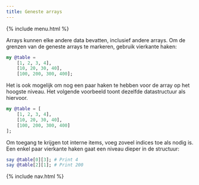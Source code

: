 ```yaml
---
title: Geneste arrays
---
```


{% include menu.html %}

Arrays kunnen elke andere data bevatten, inclusief andere arrays. Om de grenzen van de geneste arrays te markeren, gebruik vierkante haken:

```raku
my @table = 
    [1, 2, 3, 4],
    [10, 20, 30, 40],
    [100, 200, 300, 400];
```

Het is ook mogelijk om nog een paar haken te hebben voor de array op het hoogste niveau. Het volgende voorbeeld toont dezelfde datastructuur als hiervoor.

```raku
my @table = [
    [1, 2, 3, 4],
    [10, 20, 30, 40],
    [100, 200, 300, 400]
];
```

Om toegang te krijgen tot interne items, voeg zoveel indices toe als nodig is. Een enkel paar vierkante haken gaat een niveau dieper in de structuur:

```raku
say @table[0][3]; # Print 4
say @table[2][1]; # Print 200 
```


{% include nav.html %}